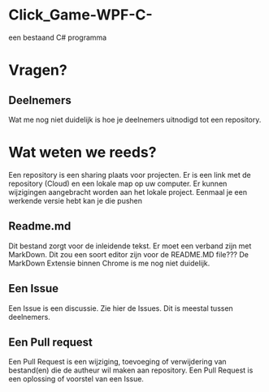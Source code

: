 # Click_Game-WPF-C-
een bestaand C# programma
# Vragen?
## Deelnemers
Wat me nog niet duidelijk is hoe je deelnemers uitnodigd tot een repository.
# Wat weten we reeds?
Een repository is een sharing plaats voor projecten. Er is een link met de repository (Cloud) en een lokale map op uw computer. Er kunnen wijzigingen aangebracht worden aan het lokale project. Eenmaal je een werkende versie hebt kan je die pushen
## Readme.md
Dit bestand zorgt voor de inleidende tekst. Er moet een verband zijn met MarkDown. Dit zou een soort editor zijn voor de README.MD file???
De MarkDown Extensie binnen Chrome is me nog niet duidelijk.
## Een Issue
Een Issue is een discussie. Zie hier de Issues. Dit is meestal tussen deelnemers.
## Een Pull request
Een Pull Request is een wijziging, toevoeging of verwijdering van bestand(en) die de autheur wil maken aan repository. Een Pull Request is een oplossing of voorstel van een Issue.
